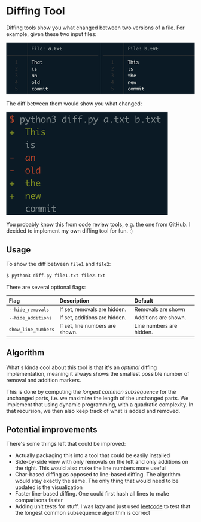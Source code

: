# Diffing Tool

Diffing tools show you what changed between two versions of a file.
For example, given these two input files:

![Two files with different contents](img/files.png)

The diff between them would show you what changed:

![Diffing result](img/diff.png)

You probably know this from code review tools, e.g. the one from GitHub.
I decided to implement my own diffing tool for fun. :)

## Usage

To show the diff between `file1` and `file2`:

```sh
$ python3 diff.py file1.txt file2.txt
```

There are several optional flags:

| Flag                | Description                     | Default                  |
| :-------------------|:--------------------------------|:-------------------------|
| `--hide_removals`   | If set, removals are hidden.    | Removals are shown       |
| `--hide_additions`  | If set, additions are hidden.   | Additions are shown.     |
| `show_line_numbers` | If set, line numbers are shown. | Line numbers are hidden. |

## Algorithm

What's kinda cool about this tool is that it's an *optimal* diffing implementation,
meaning it always shows the smallest possible number of removal and addition markers.

This is done by computing the *longest common subsequence* for the unchanged parts, i.e.
we maximize the length of the unchanged parts. We implement that using dynamic programming,
with a quadratic complexity. In that recursion, we then also keep track of what is added and
removed.

## Potential improvements

There's some things left that could be improved:

- Actually packaging this into a tool that could be easily installed
- Side-by-side view with only removals on the left and only additions on the right.
  This would also make the line numbers more useful
- Char-based diffing as opposed to line-based diffing. The algorithm would stay
  exactly the same. The only thing that would need to be updated is the visualization
- Faster line-based diffing. One could first hash all lines to make comparisons faster
- Adding unit tests for stuff. I was lazy and just used [leetcode](https://leetcode.com/problems/longest-common-subsequence/)
 to test that the longest common subsequence algorithm is correct
